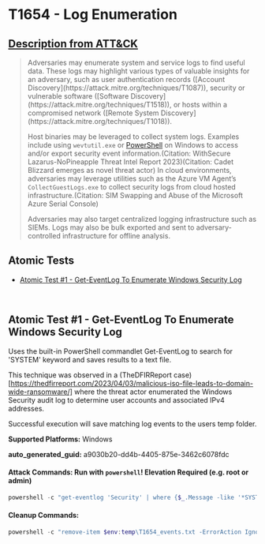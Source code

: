 # T1654 - Log Enumeration
## [Description from ATT&CK](https://attack.mitre.org/techniques/T1654)
<blockquote>Adversaries may enumerate system and service logs to find useful data. These logs may highlight various types of valuable insights for an adversary, such as user authentication records ([Account Discovery](https://attack.mitre.org/techniques/T1087)), security or vulnerable software ([Software Discovery](https://attack.mitre.org/techniques/T1518)), or hosts within a compromised network ([Remote System Discovery](https://attack.mitre.org/techniques/T1018)).

Host binaries may be leveraged to collect system logs. Examples include using `wevtutil.exe` or [PowerShell](https://attack.mitre.org/techniques/T1059/001) on Windows to access and/or export security event information.(Citation: WithSecure Lazarus-NoPineapple Threat Intel Report 2023)(Citation: Cadet Blizzard emerges as novel threat actor) In cloud environments, adversaries may leverage utilities such as the Azure VM Agent’s `CollectGuestLogs.exe` to collect security logs from cloud hosted infrastructure.(Citation: SIM Swapping and Abuse of the Microsoft Azure Serial Console)

Adversaries may also target centralized logging infrastructure such as SIEMs. Logs may also be bulk exported and sent to adversary-controlled infrastructure for offline analysis.</blockquote>

## Atomic Tests

- [Atomic Test #1 - Get-EventLog To Enumerate Windows Security Log](#atomic-test-1---get-eventlog-to-enumerate-windows-security-log)


<br/>

## Atomic Test #1 - Get-EventLog To Enumerate Windows Security Log
Uses the built-in PowerShell commandlet Get-EventLog to search for 'SYSTEM' keyword and saves results to a text file.

This technique was observed in a (TheDFIRReport case)[https://thedfirreport.com/2023/04/03/malicious-iso-file-leads-to-domain-wide-ransomware/] 
where the threat actor enumerated the Windows Security audit log to determine user accounts and associated IPv4 addresses.

Successful execution will save matching log events to the users temp folder.

**Supported Platforms:** Windows


**auto_generated_guid:** a9030b20-dd4b-4405-875e-3462c6078fdc






#### Attack Commands: Run with `powershell`!  Elevation Required (e.g. root or admin) 


```powershell
powershell -c "get-eventlog 'Security' | where {$_.Message -like '*SYSTEM*'} | export-csv $env:temp\T1654_events.txt"
```

#### Cleanup Commands:
```powershell
powershell -c "remove-item $env:temp\T1654_events.txt -ErrorAction Ignore"
```





<br/>
